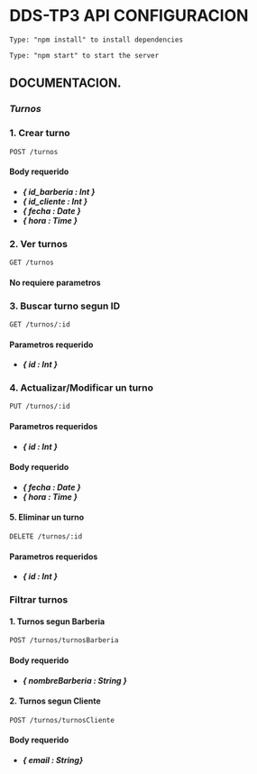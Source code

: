 # DDS-TP3 API CONFIGURACION

`Type: "npm install" to install dependencies`

`Type: "npm start" to start the server`

## __DOCUMENTACION.__

### ***Turnos***

### 1. Crear turno

`POST /turnos`

#### Body requerido

- ***{ id_barberia : Int }***
- ***{ id_cliente : Int }***
- ***{ fecha : Date }***
- ***{ hora : Time }***

### 2. Ver turnos

`GET /turnos`

#### No requiere parametros

### 3. Buscar turno segun ID

`GET /turnos/:id`

#### Parametros requerido

- ***{ id : Int }***

### 4. Actualizar/Modificar un turno

`PUT /turnos/:id`

#### Parametros requeridos

- ***{ id : Int }***

#### Body requerido

- ***{ fecha : Date }***
- ***{ hora : Time }***

#### 5. Eliminar un turno

`DELETE /turnos/:id`

#### Parametros requeridos

- ***{ id : Int }***

### Filtrar turnos

#### 1. Turnos segun Barberia

`POST /turnos/turnosBarberia`

#### Body requerido

- ***{ nombreBarberia : String }***

#### 2. Turnos segun Cliente

`POST /turnos/turnosCliente`

#### Body requerido

- ***{ email : String}***